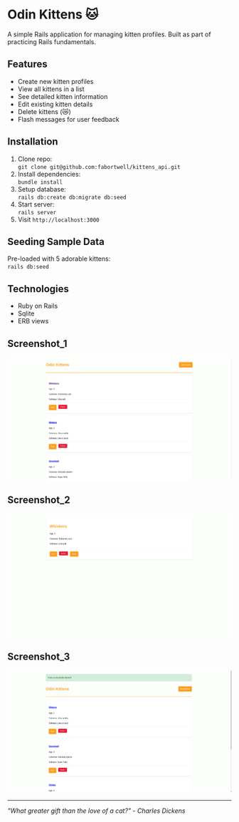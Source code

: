 # Odin Kittens 🐱

A simple Rails application for managing kitten profiles. Built as part of practicing Rails fundamentals.

## Features
- Create new kitten profiles
- View all kittens in a list
- See detailed kitten information
- Edit existing kitten details
- Delete kittens (😿)
- Flash messages for user feedback

## Installation
1. Clone repo:  
`git clone git@github.com:fabortwell/kittens_api.git`
2. Install dependencies:  
`bundle install`
3. Setup database:  
`rails db:create db:migrate db:seed`
4. Start server:  
`rails server`
5. Visit `http://localhost:3000`

## Seeding Sample Data
Pre-loaded with 5 adorable kittens:  
`rails db:seed`

## Technologies
- Ruby on Rails
- Sqlite
- ERB views

## Screenshot_1
![App Overview](app/assets/images/overview.png)
## Screenshot_2
![Single View](app/assets/images/overview_2.png)
## Screenshot_3
![Flash Messages](app/assets/images/deleted.png)


---

*"What greater gift than the love of a cat?" - Charles Dickens*
